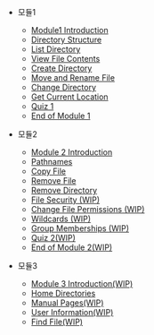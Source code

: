 - 모듈1

  - [Module1 Introduction](linux-tutorial-introduction.md "모듈1 소개")
  - [Directory Structure](linux-directory-structure.md "디렉터리 구조")
  - [List Directory](linux-directory-listing-part-1.md "디렉터리 내용 나열하기")
  - [View File Contents](linux-more-command.md "파일 내용 보기")
  - [Create Directory](linux-make-directory-command.md "디렉터리 만들기")
  - [Move and Rename File](linux-move-and-rename-file-command.md "위치,이름 변경하기")
  - [Change Directory](linux-change-directory-command.md "디렉터리 변경하기")
  - [Get Current Location](linux-print-working-directory-command.md "현재 작업 위치")
  - [Quiz 1](linux-tutorial-quiz-1.md "모듈1 퀴즈")
  - [End of Module 1](linux-tutorial-end-of-module-1.md "모듈1 마무리")

- 모듈2

  - [Module 2 Introduction](linux-tutorial-module-2-introduction.md "모듈2 소개")
  - [Pathnames](linux-pathnames.md "경로 이름")
  - [Copy File](linux-copy-command.md "파일 복사하기")
  - [Remove File](linux-remove-file-command.md "파일 삭제하기")
  - [Remove Directory](linux-remove-directory-command.md "디렉터리 삭제하기")
  - [File Security (WIP)](linux-file-security-permissions-part-1.md)
  - [Change File Permissions (WIP)](linux-change-file-permissions-command-part-1.md)
  - [Wildcards (WIP)](linux-wildcards-part-1.md)
  - [Group Memberships (WIP)](linux-groups-command.md)
  - [Quiz 2(WIP)](linux-tutorial-quiz-2.md)
  - [End of Module 2(WIP)](linux-tutorial-end-of-module-2.md)
 
- 모듈3

  - [Module 3 Introduction(WIP)](linux-tutorial-module-3-introduction.md "모듈3 소개")
  - [Home Directories](linux-home-directories.md "홈 디렉터리")
  - [Manual Pages(WIP)](linux-manual-pages.md "매뉴얼 페이지")
  - [User Information(WIP)](linux-man-command-exercise.md "사용자 정보")
  - [Find File(WIP)](linux-find-command-part-1.md "파일 찾기")
